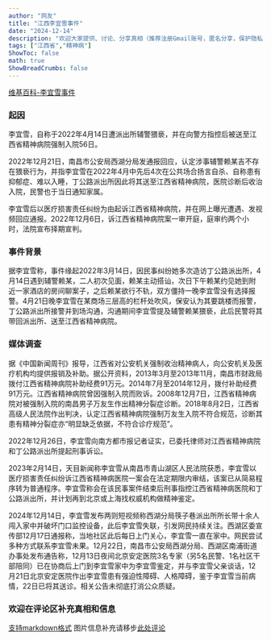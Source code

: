 ```yaml
---
author: "网友"
title: "江西李宜雪事件"
date: "2024-12-14"
description: "欢迎大家提供、讨论、分享真相（推荐注册Gmail账号，匿名分享，保护隐私）"
tags: ["江西省","精神病"]
ShowToc: false
math: true
ShowBreadCrumbs: false
---
```


[维基百科-李宜雪事件](https://zh.wikipedia.org/wiki/%E6%9D%8E%E5%AE%9C%E9%9B%AA%E4%BA%8B%E4%BB%B6)

### 起因

李宜雪，自称于2022年4月14日遭派出所辅警猥亵，并在向警方指控后被送至江西省精神病院强制入院56日。

2022年12月21日，南昌市公安局西湖分局发通报回应，认定涉事辅警赖某吉不存在猥亵行为，并指李宜雪在2022年4月中先后4次在公共场合扬言自杀、自称患有抑郁症、难以入睡，丁公路派出所因此将其送至江西省精神病院，医院诊断后收治入院，民警也于当日通知家属。

李宜雪后以医疗损害责任纠纷为由起诉江西省精神病院，并在网上曝光遭遇、发视频回应通报。2022年12月6日，诉江西省精神病院案一审开庭，庭审约两个小时，法院宣布择期宣判。

### 事件背景

据李宜雪称，事件缘起2022年3月14日，因民事纠纷她多次造访丁公路派出所，4月14日遇到辅警赖某，二人初次见面，赖某主动搭讪，次日下午赖某约见她到附近一家酒店的房间聊案子，之后赖某欲行不轨，双方僵持一晚李宜雪没有选择报警。4月21日晚李宜雪在某商场三层高的栏杆处吹风，保安认为其要跳楼而报警，丁公路派出所接警并到场沟通，沟通期间李宜雪提及辅警赖某猥亵，此后民警将其带回派出所、送至江西省精神病院。

### 媒体调查

据《中国新闻周刊》报导，江西省对公安机关强制收治精神病人，向公安机关及医疗机构均提供报销及补助。据公开资料，2013年3月至2013年11月，南昌市财政局拨付江西省精神病院补助经费91万元。2014年7月至2014年12月，拨付补助经费91万元。江西省精神病院曾因强制入院而败诉。2008年12月7日，江西省精神病院对被强制入院的南昌男子万友生作出精神分裂症诊断。2018年8月2日，江西省高级人民法院作出判决，认定江西省精神病院强制万友生入院不符合规范，诊断其患有精神分裂症亦“明显缺乏依据，不符合诊疗规范”。

2022年12月26日，李宜雪向南方都市报记者证实，已委托律师对江西省精神病院和丁公路派出所提起刑事诉讼。

2023年2月14日，天目新闻称李宜雪从南昌市青山湖区人民法院获悉，李宜雪以医疗损害责任纠纷诉江西省精神病医院一案会在法定期限内审结，该案已从简易程序转为普通程序。李宜雪称会在该民事案件结束后刑事指控江西省精神病医院和丁公路派出所，并计划再到北京或上海找权威机构做精神鉴定。

2024年12月14日，李宜雪发布两则短视频称西湖分局筷子巷派出所所长带十余人闯入家中并破坏门口监控设备，此后李宜雪失联，引发网民持续关注。西湖区委宣传部12月17日通报称，当地社区此后每日上门关心，李宜雪一直在家中。网民尝试多种方式联系李宜雪未果。12月22日，南昌市公安局西湖分局、西湖区南浦街道办事处发布通告称，12月13日夜间北京安定医院3名专家（另5名民警、1名社区干部陪同）已在协商后上门到李宜雪家中为李宜雪鉴定，并与李宜雪父亲谈话，12月21日北京安定医院作出李宜雪患有强迫性障碍、人格障碍，鉴于李宜雪当前病情，22日已将其送诊。相关公告未彻底打消公众质疑。

### 欢迎在评论区补充真相和信息
[支持markdown格式](https://guides.github.com/features/mastering-markdown/)
图片信息补充请移步[此处评论](https://github.com/ChinaBox49101/chinabox49101.github.io/discussions/2) 